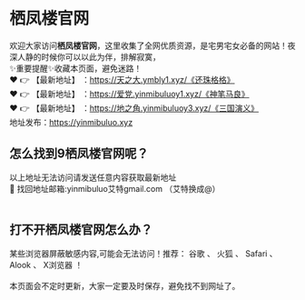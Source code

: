 # 栖凤楼官网
欢迎大家访问**栖凤楼官网**，这里收集了全网优质资源，是宅男宅女必备的网站！夜深人静的时候你可以以此为伴，排解寂寞，<br>
✨重要提醒✨收藏本页面，避免迷路！<br>
❤️ 👉 【最新地址】 ：https://天之大.ymbly1.xyz/《还珠格格》<br>
❤️ 👉 【最新地址】 ：https://爱党.yinmibuluoy1.xyz/《神笔马良》<br>
❤️ 👉 【最新地址】 ：https://地之角.yinmibuluoy3.xyz/《三国演义》<br>
地址发布：https://yinmibuluo.xyz<br>
## 怎么找到**9栖凤楼官网**呢？<br>
以上地址无法访问请发送任意内容获取最新地址<br>
📧 找回地址邮箱:yinmibuluo艾特gmail.com （艾特换成@）<br><br>
## 打不开**栖凤楼官网**怎么办？
某些浏览器屏蔽敏感内容,可能会无法访问！推荐： 谷歌 、 火狐 、 Safari 、 Alook 、 X浏览器 ！<br><br>
本页面会不定时更新，大家一定要及时保存，避免找不到网址了。
